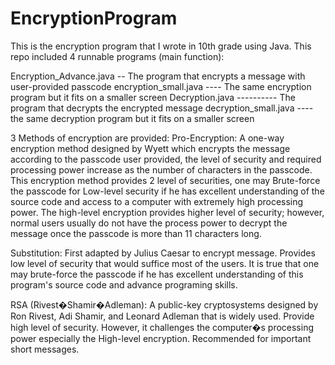 # EncryptionProgram
This is the encryption program that I wrote in 10th grade using Java. This repo included 4 runnable programs (main function):

Encryption_Advance.java -- The program that encrypts a message with user-provided passcode
encryption_small.java ---- The same encryption program but it fits on a smaller screen
Decryption.java ---------- The program that decrypts the encrypted message
decryption_small.java ---- the same decryption program but it fits on a smaller screen

3 Methods of encryption are provided:
Pro-Encryption:
	A one-way encryption method designed by Wyett which encrypts the message according to the passcode user provided, the level of security and required processing power increase as the number of characters in the passcode. This encryption method provides 2 level of securities, one may Brute-force the passcode for Low-level security if he has excellent understanding of the source code and access to a computer with extremely high processing power. The high-level encryption provides higher level of security; however, normal users usually do not have the process power to decrypt the message once the passcode is more than 11 characters long.


Substitution:
	First adapted by Julius Caesar to encrypt message. Provides low level of security that would suffice most of the users. It is true that one may brute-force the passcode if he has excellent understanding of this program's source code and advance programing skills.


RSA (Rivest�Shamir�Adleman):
A public-key cryptosystems designed by Ron Rivest, Adi Shamir, and Leonard Adleman that is widely used. Provide high level of security. However, it challenges the computer�s processing power especially the High-level encryption. Recommended for important short messages.
